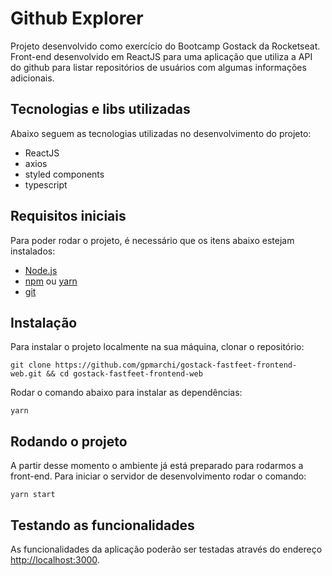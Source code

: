 # Github Explorer

Projeto desenvolvido como exercício do Bootcamp Gostack da Rocketseat. Front-end desenvolvido em ReactJS para uma aplicação que utiliza a API do github para listar repositórios de usuários com algumas informações adicionais.

## Tecnologias e libs utilizadas

Abaixo seguem as tecnologias utilizadas no desenvolvimento do projeto:

- ReactJS
- axios
- styled components
- typescript

## Requisitos iniciais

Para poder rodar o projeto, é necessário que os itens abaixo estejam instalados:

- [Node.js](https://nodejs.org/en/download/)
- [npm](https://www.npmjs.com/get-npm) ou [yarn](https://classic.yarnpkg.com/en/docs/install/#mac-stable)
- [git](https://git-scm.com/downloads)

## Instalação

Para instalar o projeto localmente na sua máquina, clonar o repositório:

    git clone https://github.com/gpmarchi/gostack-fastfeet-frontend-web.git && cd gostack-fastfeet-frontend-web

Rodar o comando abaixo para instalar as dependências:

    yarn

## Rodando o projeto

A partir desse momento o ambiente já está preparado para rodarmos a front-end. Para iniciar o servidor de desenvolvimento rodar o comando:

    yarn start

## Testando as funcionalidades

As funcionalidades da aplicação poderão ser testadas através do endereço [http://localhost:3000](http://localhost:3000).
